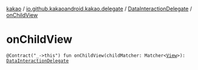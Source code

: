 [kakao](../../index.md) / [io.github.kakaoandroid.kakao.delegate](../index.md) / [DataInteractionDelegate](index.md) / [onChildView](./on-child-view.md)

# onChildView

`@Contract("_->this") fun onChildView(childMatcher: Matcher<`[`View`](https://developer.android.com/reference/android/view/View.html)`>): `[`DataInteractionDelegate`](index.md)